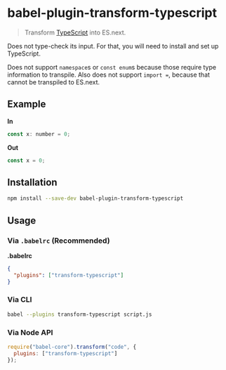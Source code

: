 # babel-plugin-transform-typescript

> Transform [TypeScript](https://github.com/Microsoft/TypeScript) into ES.next.

Does not type-check its input. For that, you will need to install and set up TypeScript.

Does not support `namespace`s or `const enum`s because those require type information to transpile.
Also does not support `import =`, because that cannot be transpiled to ES.next.

## Example

**In**

```javascript
const x: number = 0;
```

**Out**

```javascript
const x = 0;
```

## Installation

```sh
npm install --save-dev babel-plugin-transform-typescript
```

## Usage

### Via `.babelrc` (Recommended)

**.babelrc**

```json
{
  "plugins": ["transform-typescript"]
}
```

### Via CLI

```sh
babel --plugins transform-typescript script.js
```

### Via Node API

```javascript
require("babel-core").transform("code", {
  plugins: ["transform-typescript"]
});
```
